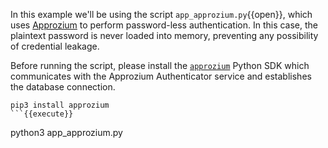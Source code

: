 In this example we'll be using the script `app_approzium.py`{{open}}, which uses [Approzium](https://approzium.com/) to perform password-less authentication. In this case, the plaintext password is never loaded into memory, preventing any possibility of credential leakage.

Before running the script, please install the [`approzium`](https://approzium.readthedocs.io/en/latest/) Python SDK which communicates with the Approzium Authenticator service and establishes the database connection.
```
pip3 install approzium
```{{execute}}

```
python3 app_approzium.py
```{{execute}}